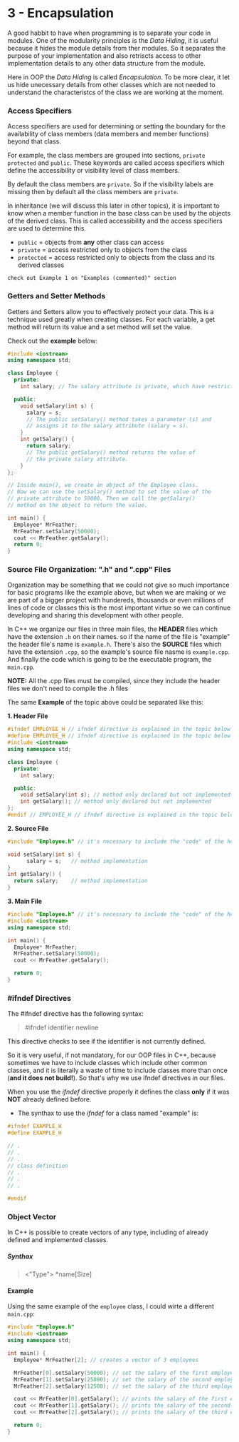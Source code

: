 # 3 - Encapsulation

A good habbit to have when programming is to separate your code in modules. One of the modularity principles is the *Data Hiding*, it is useful because it hides the module details from ther modules. So it separates the purpose of your implementation and also retriscts access to other implementation details to any other data structure from the module.

Here in OOP the *Data Hiding* is called *Encapsulation*. To be more clear, it let us hide unecessary details from other classes which are not needed to understand the characteristcs of the class we are working at the moment.

### Access Specifiers

Access specifiers are used for determining or setting the boundary for the availability of class members (data members and member functions) beyond that class.

For example, the class members are grouped into sections, `private` `protected` and `public`. These keywords are called access specifiers which define the accessibility or visibility level of class members.

By default the class members are `private`. So if the visibility labels are missing then by default all the class members are `private`.

In inheritance (we will discuss this later in other topics), it is important to know when a member function in the base class can be used by the objects of the derived class. This is called accessibility and the access specifiers are used to determine this.

* `public` = objects from **any** other class can access
* `private` = access restricted only to objects from the class
* `protected` = access restricted only to objects from the class and its derived classes

`check out Example 1 on "Examples (commented)" section`

### Getters and Setter Methods

Getters and Setters allow you to effectively protect your data. This is a technique used greatly when creating classes. For each variable, a get method will return its value and a set method will set the value.

Check out the **example** below:

```c++
#include <iostream>
using namespace std;

class Employee {
  private:
    int salary; // The salary attribute is private, which have restricted access.

  public:
    void setSalary(int s) {
      salary = s; 
      // The public setSalary() method takes a parameter (s) and 
      // assigns it to the salary attribute (salary = s).
    }
    int getSalary() {
      return salary; 
      // The public getSalary() method returns the value of 
      // the private salary attribute.
    }
};

// Inside main(), we create an object of the Employee class. 
// Now we can use the setSalary() method to set the value of the 
// private attribute to 50000. Then we call the getSalary() 
// method on the object to return the value.

int main() {
  Employee* MrFeather;
  MrFeather.setSalary(50000);
  cout << MrFeather.getSalary();
  return 0;
}
```

### Source File Organization: ".h" and ".cpp" Files

Organization may be something that we could not give so much importance for basic programs like the example above, but when we are making or we are part of a bigger project with hundereds, thousands or even millions of lines of code or classes this is the most important virtue so we can continue developing and sharing this development with other people.

In C++ we organize our files in three main files, the **HEADER** files which have the extension `.h` on their names. so if the name of the file is "example" the header file's name is `example.h`. There's also the **SOURCE** files which have the extension `.cpp`, so the example's source file nasme is `example.cpp`. And finally the code which is going to be the executable program, the `main.cpp`.

**NOTE:** All the .cpp files must be compiled, since they include the header files we don't need to compile the .h files

The same **Example** of the topic above could be separated like this:

**1. Header File**

```c++
#ifndef EMPLOYEE_H // ifndef directive is explained in the topic below
#define EMPLOYEE_H // ifndef directive is explained in the topic below
#include <iostream>
using namespace std;

class Employee {
  private:
    int salary;

  public:
    void setSalary(int s); // method only declared but not implemented
    int getSalary(); // method only declared but not implemented
};
#endif // EMPLOYEE_H // ifndef directive is explained in the topic below
```

**2. Source File**
```c++
#include "Employee.h" // it's necessary to include the "code" of the header

void setSalary(int s) {
      salary = s;   // method implementation
}
int getSalary() {
  return salary;    // method implementation
}
```

**3. Main File**

```c++
#include "Employee.h" // it's necessary to include the "code" of the header
#include <iostream>
using namespace std;

int main() {
  Employee* MrFeather;
  MrFeather.setSalary(50000);
  cout << MrFeather.getSalary();

  return 0;
}
```

### #ifndef Directives

The #ifndef directive has the following syntax:

> #ifndef identifier newline

This directive checks to see if the identifier is not currently defined.

So it is very useful, if not mandatory, for our OOP files in C++, because sometimes we have to include classes which include other common classes, and it is literally a waste of time to include classes more than once (**and it does not build!**). So that's why we use ifndef directives in our files.

When you use the *ifndef* directive properly it defines the class **only** if it was **NOT** already defined before.

* The synthax to use the *ifndef* for a class named "example" is:
```c++
#ifndef EXAMPLE_H
#define EXAMPLE_H

// .
// .
// .
// class definition
// .
// .
// .

#endif
```

### Object Vector

In C++ is possible to create vectors of any type, including of already defined and implemented classes. 

##### Synthax

> <"Type"> *name[Size] 

#### Example

Using the same example of the `employee` class, I could wirte a different `main.cpp`:

```c++
#include "Employee.h"
#include <iostream>
using namespace std;

int main() {
  Employee* MrFeather[2]; // creates a vector of 3 employees

  MrFeather[0].setSalary(50000); // set the salary of the first employee to 50000
  MrFeather[1].setSalary(25000); // set the salary of the second employee to 25000
  MrFeather[2].setSalary(12500); // set the salary of the third employee to 12500

  cout << MrFeather[0].getSalary(); // prints the salary of the first employee
  cout << MrFeather[1].getSalary(); // prints the salary of the second employee
  cout << MrFeather[2].getSalary(); // prints the salary of the third employee

  return 0;
}
```